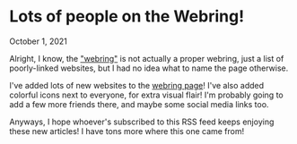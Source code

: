 # Lots of people on the Webring!
October 1, 2021

Alright, I know, the ["webring"](https://worthyox.github.io/webring.html) is
not actually a proper webring, just a list of poorly-linked websites, but I had
no idea what to name the page otherwise.

I've added lots of new websites to the
[webring page](https://worthyox.github.io/webring.html)! I've also added colorful
icons next to everyone, for extra visual flair! I'm probably going to add a few more
friends there, and maybe some social media links too.

Anyways, I hope whoever's subscribed to this RSS feed keeps enjoying these new
articles! I have tons more where this one came from!

